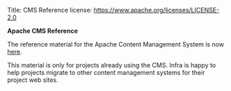 Title:     CMS Reference
license: https://www.apache.org/licenses/LICENSE-2.0


**Apache CMS Reference**

The reference material for the Apache Content Management System is now [here][1].

This material is only for projects already using the CMS. Infra is happy to help projects migrate to other content management systems for their project web sites. 


  [1]: https://cwiki.apache.org/confluence/display/INFRA/Apache+CMS+reference
